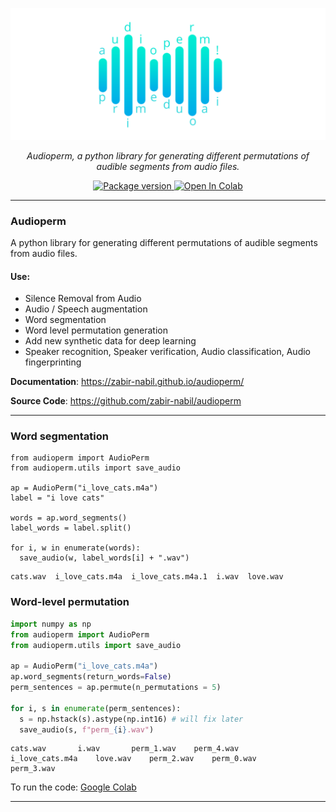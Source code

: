 <p align="center">
  <a href="#"><img src="docs/images/logo.png" alt="audioperm"></a>
</p>
<p align="center">
    <em>Audioperm, a python library for generating different permutations of audible segments from audio files.</em>
</p>
<p align="center">
<a href="https://pypi.org/project/audioperm/" target="_blank">
    <img src="https://img.shields.io/pypi/v/audioperm?color=%2334D058&label=pypi%20package" alt="Package version">
</a>
<a href="https://colab.research.google.com/github/zabir-nabil/audioperm/blob/main/notebooks/audioperm_demo.ipynb">
  <img src="https://colab.research.google.com/assets/colab-badge.svg" alt="Open In Colab"/>
</a>
</p>

---
### Audioperm
A python library for generating different permutations of audible segments from audio files. 

#### Use:

* Silence Removal from Audio
* Audio / Speech augmentation
* Word segmentation
* Word level permutation generation
* Add new synthetic data for deep learning
* Speaker recognition, Speaker verification, Audio classification, Audio fingerprinting


**Documentation**: <a href="https://zabir-nabil.github.io/audioperm/" target="_blank">https://zabir-nabil.github.io/audioperm/</a>

**Source Code**: <a href="https://github.com/zabir-nabil/audioperm" target="_blank">https://github.com/zabir-nabil/audioperm</a>

---

### Word segmentation

```pyhon
from audioperm import AudioPerm
from audioperm.utils import save_audio

ap = AudioPerm("i_love_cats.m4a")
label = "i love cats"

words = ap.word_segments()
label_words = label.split()

for i, w in enumerate(words):
  save_audio(w, label_words[i] + ".wav")
```

```
cats.wav  i_love_cats.m4a  i_love_cats.m4a.1  i.wav  love.wav
```

### Word-level permutation

```python
import numpy as np
from audioperm import AudioPerm
from audioperm.utils import save_audio

ap = AudioPerm("i_love_cats.m4a")
ap.word_segments(return_words=False)
perm_sentences = ap.permute(n_permutations = 5)

for i, s in enumerate(perm_sentences):
  s = np.hstack(s).astype(np.int16) # will fix later
  save_audio(s, f"perm_{i}.wav")
```

```
cats.wav	   i.wav       perm_1.wav    perm_4.wav
i_love_cats.m4a    love.wav    perm_2.wav    perm_0.wav  
perm_3.wav
```

To run the code: [Google Colab](https://colab.research.google.com/github/zabir-nabil/audioperm/blob/main/notebooks/audioperm_demo.ipynb)

---